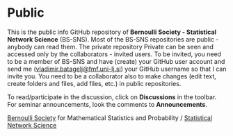 # Public
This is the public info GitHub repository of **Bernoulli Society - Statistical Network Science** (BS-SNS). Most of the BS-SNS repositories are public - anybody can read them. The private repository Private can be seen and accessed only by the collaborators - invited users. To be invited, you need to be a member of BS-SNS and have (create) your GitHub user account and send  me (vladimir.batagelj@fmf.uni-lj.si) your GitHub username so that I can invite you. You need to be a collaborator also to make changes (edit text, create folders and files, add files, etc.) in public repositories.

To read/participate in the discussion, click on **Discussions** in the toolbar. For seminar announcements, look the comments to **Announcements**.

[Bernoulli Society](https://bernoullisociety.org/) for Mathematical Statistics and Probability /
[Statistical Network Science](https://bernoullisociety.org/who-is-who/53-general/337-statistical-network-science-committee)
